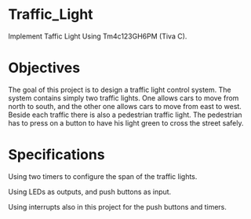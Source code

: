 # Traffic_Light
Implement Taffic Light Using Tm4c123GH6PM (Tiva C).

# Objectives
The goal of this project is to design a traffic light control system. The system contains simply two traffic lights. One allows cars to move from
north to south, and the other one allows cars to move from east to west. Beside each traffic there is also a pedestrian traffic light. The
pedestrian has to press on a button to have his light green to cross the street safely.

# Specifications
Using two timers to configure the span of the traffic lights.

Using LEDs as outputs, and push buttons as input.

Using interrupts also in this project for the push buttons and timers.

